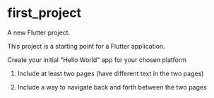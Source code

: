 # first_project

A new Flutter project.

This project is a starting point for a Flutter application.

Create your initial "Hello World" app for your chosen platform

1.  Include at least two pages (have different text in the two pages)
   
2.  Include a way to navigate back and forth between the two pages
